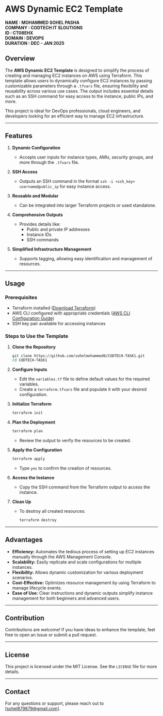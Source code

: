 # AWS Dynamic EC2 Template

**NAME : MOHAMMED SOHEL PASHA** <br>
**COMPANY : CODTECH IT SLOUTIONS** <br>
**ID : CT08EHX** <br>
**DOMAIN : DEVOPS** <br>
**DURATION : DEC - JAN 2025**

## Overview
The **AWS Dynamic EC2 Template** is designed to simplify the process of creating and managing EC2 instances on AWS using Terraform. This template allows users to dynamically configure EC2 instances by passing customizable parameters through a `.tfvars` file, ensuring flexibility and reusability across various use cases. The output includes essential details such as an SSH command for easy access to the instance, public IPs, and more.

This project is ideal for DevOps professionals, cloud engineers, and developers looking for an efficient way to manage EC2 infrastructure.

---

## Features

1. **Dynamic Configuration**
   - Accepts user inputs for instance types, AMIs, security groups, and more through the `.tfvars` file.

2. **SSH Access**
   - Outputs an SSH command in the format `ssh -i <ssh_key> username@public_ip` for easy instance access.

3. **Reusable and Modular**
   - Can be integrated into larger Terraform projects or used standalone.

4. **Comprehensive Outputs**
   - Provides details like:
     - Public and private IP addresses
     - Instance IDs
     - SSH commands

5. **Simplified Infrastructure Management**
   - Supports tagging, allowing easy identification and management of resources.

---

## Usage

### Prerequisites
- Terraform installed ([Download Terraform](https://www.terraform.io/downloads.html))
- AWS CLI configured with appropriate credentials ([AWS CLI Configuration Guide](https://docs.aws.amazon.com/cli/latest/userguide/cli-configure-quickstart.html))
- SSH key pair available for accessing instances

### Steps to Use the Template

1. **Clone the Repository**
   ```bash
   git clone https://github.com/sohelmohammed0/CODTECH-TASK1.git
   cd CODTECH-TASK1
   ```

2. **Configure Inputs**
   - Edit the `variables.tf` file to define default values for the required variables.
   - Create a `terraform.tfvars` file and populate it with your desired configuration.

3. **Initialize Terraform**
   ```bash
   terraform init
   ```

4. **Plan the Deployment**
   ```bash
   terraform plan
   ```
   - Review the output to verify the resources to be created.

5. **Apply the Configuration**
   ```bash
   terraform apply
   ```
   - Type `yes` to confirm the creation of resources.

6. **Access the Instance**
   - Copy the SSH command from the Terraform output to access the instance.

7. **Clean Up**
   - To destroy all created resources:
     ```bash
     terraform destroy
     ```

---

## Advantages

- **Efficiency:** Automates the tedious process of setting up EC2 instances manually through the AWS Management Console.
- **Scalability:** Easily replicate and scale configurations for multiple instances.
- **Flexibility:** Allows dynamic customization for various deployment scenarios.
- **Cost-Effective:** Optimizes resource management by using Terraform to manage lifecycle events.
- **Ease of Use:** Clear instructions and dynamic outputs simplify instance management for both beginners and advanced users.

---

## Contribution
Contributions are welcome! If you have ideas to enhance the template, feel free to open an issue or submit a pull request.

---

## License
This project is licensed under the MIT License. See the `LICENSE` file for more details.

---

## Contact
For any questions or support, please reach out to [sohel879879@gmail.com].
